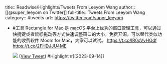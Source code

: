 title:: Readwise/Highlights/Tweets From Leeyom Wang
author:: [[@super_leeyom on Twitter]]
full-title:: Tweets From Leeyom Wang
category:: #tweets
url:: https://twitter.com/super_leeyom

- #工具 Rectangle for Mac 是 macOS 平台上优秀的窗口管理工具，可以通过快捷键或者鼠标拖动等方式快速调整窗口的大小，免费开源，可以替代类似功能的收费软件 Moom for Mac，大家可以试试。
  https://t.co/lR0oVvHOdf https://t.co/2FHDJJU4ME
  
  ![](https://pbs.twimg.com/media/F53uFGwaAAAOnf_.jpg) ([View Tweet](https://twitter.com/super_leeyom/status/1701778338094936105)) #Highlight #[[2023-09-14]]